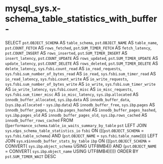 # mysql_sys.x-schema_table_statistics_with_buffer-

SELECT 
    `pst`.`OBJECT_SCHEMA` AS `table_schema`,
    `pst`.`OBJECT_NAME` AS `table_name`,
    `pst`.`COUNT_FETCH` AS `rows_fetched`,
    `pst`.`SUM_TIMER_FETCH` AS `fetch_latency`,
    `pst`.`COUNT_INSERT` AS `rows_inserted`,
    `pst`.`SUM_TIMER_INSERT` AS `insert_latency`,
    `pst`.`COUNT_UPDATE` AS `rows_updated`,
    `pst`.`SUM_TIMER_UPDATE` AS `update_latency`,
    `pst`.`COUNT_DELETE` AS `rows_deleted`,
    `pst`.`SUM_TIMER_DELETE` AS `delete_latency`,
    `sys`.`fsbi`.`count_read` AS `io_read_requests`,
    `sys`.`fsbi`.`sum_number_of_bytes_read` AS `io_read`,
    `sys`.`fsbi`.`sum_timer_read` AS `io_read_latency`,
    `sys`.`fsbi`.`count_write` AS `io_write_requests`,
    `sys`.`fsbi`.`sum_number_of_bytes_write` AS `io_write`,
    `sys`.`fsbi`.`sum_timer_write` AS `io_write_latency`,
    `sys`.`fsbi`.`count_misc` AS `io_misc_requests`,
    `sys`.`fsbi`.`sum_timer_misc` AS `io_misc_latency`,
    `sys`.`ibp`.`allocated` AS `innodb_buffer_allocated`,
    `sys`.`ibp`.`data` AS `innodb_buffer_data`,
    (`sys`.`ibp`.`allocated` - `sys`.`ibp`.`data`) AS `innodb_buffer_free`,
    `sys`.`ibp`.`pages` AS `innodb_buffer_pages`,
    `sys`.`ibp`.`pages_hashed` AS `innodb_buffer_pages_hashed`,
    `sys`.`ibp`.`pages_old` AS `innodb_buffer_pages_old`,
    `sys`.`ibp`.`rows_cached` AS `innodb_buffer_rows_cached`
FROM
    ((`performance_schema`.`table_io_waits_summary_by_table` `pst`
    LEFT JOIN `sys`.`x$ps_schema_table_statistics_io` `fsbi` ON (((`pst`.`OBJECT_SCHEMA` = `sys`.`fsbi`.`table_schema`)
        AND (`pst`.`OBJECT_NAME` = `sys`.`fsbi`.`table_name`))))
    LEFT JOIN `sys`.`x$innodb_buffer_stats_by_table` `ibp` ON (((`pst`.`OBJECT_SCHEMA` = CONVERT( `sys`.`ibp`.`object_schema` USING UTF8MB4))
        AND (`pst`.`OBJECT_NAME` = CONVERT( `sys`.`ibp`.`object_name` USING UTF8MB4)))))
ORDER BY `pst`.`SUM_TIMER_WAIT` DESC
